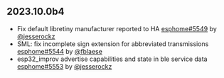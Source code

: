 ## 2023.10.0b4

- Fix default libretiny manufacturer reported to HA [esphome#5549](https://github.com/esphome/esphome/pull/5549) by [@jesserockz](https://github.com/jesserockz)
- SML: fix incomplete sign extension for abbreviated transmissions [esphome#5544](https://github.com/esphome/esphome/pull/5544) by [@fblaese](https://github.com/fblaese)
- esp32_improv advertise capabilities and state in ble service data [esphome#5553](https://github.com/esphome/esphome/pull/5553) by [@jesserockz](https://github.com/jesserockz)

